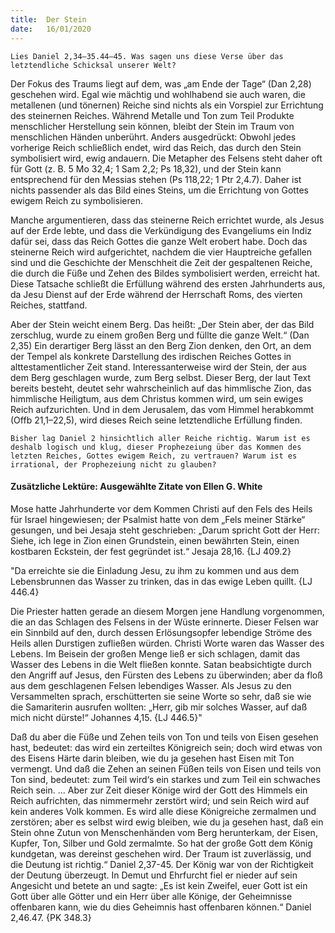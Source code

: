 ```yaml
---
title:  Der Stein
date:   16/01/2020
---
```


`Lies Daniel 2,34–35.44–45. Was sagen uns diese Verse über das letztendliche Schicksal unserer Welt?`

Der Fokus des Traums liegt auf dem, was „am Ende der Tage“ (Dan 2,28) geschehen wird. Egal wie mächtig und wohlhabend sie auch waren, die metallenen (und tönernen) Reiche sind nichts als ein Vorspiel zur Errichtung des steinernen Reiches. Während Metalle und Ton zum Teil Produkte menschlicher Herstellung sein können, bleibt der Stein im Traum von menschlichen Händen unberührt. Anders ausgedrückt: Obwohl jedes vorherige Reich schließlich endet, wird das Reich, das durch den Stein symbolisiert wird, ewig andauern. Die Metapher des Felsens steht daher oft für Gott (z. B. 5 Mo 32,4; 1 Sam 2,2; Ps 18,32), und der Stein kann entsprechend für den Messias stehen (Ps 118,22; 1 Ptr 2,4.7). Daher ist nichts passender als das Bild eines Steins, um die Errichtung von Gottes ewigem Reich zu symbolisieren.

Manche argumentieren, dass das steinerne Reich errichtet wurde, als Jesus auf der Erde lebte, und dass die Verkündigung des Evangeliums ein Indiz dafür sei, dass das Reich Gottes die ganze Welt erobert habe. Doch das steinerne Reich wird aufgerichtet, nachdem die vier Hauptreiche gefallen sind und die Geschichte der Menschheit die Zeit der gespaltenen Reiche, die durch die Füße und Zehen des Bildes symbolisiert werden, erreicht hat. Diese Tatsache schließt die Erfüllung während des ersten Jahrhunderts aus, da Jesu Dienst auf der Erde während der Herrschaft Roms, des vierten Reiches, stattfand.

Aber der Stein weicht einem Berg. Das heißt: „Der Stein aber, der das Bild zerschlug, wurde zu einem großen Berg und füllte die ganze Welt.“ (Dan 2,35) Ein derartiger Berg lässt an den Berg Zion denken, den Ort, an dem der Tempel als konkrete Darstellung des irdischen Reiches Gottes in alttestamentlicher Zeit stand. Interessanterweise wird der Stein, der aus dem Berg geschlagen wurde, zum Berg selbst. Dieser Berg, der laut Text bereits besteht, deutet sehr wahrscheinlich auf das himmlische Zion, das himmlische Heiligtum, aus dem Christus kommen wird, um sein ewiges Reich aufzurichten. Und in dem Jerusalem, das vom Himmel herabkommt (Offb 21,1–22,5), wird dieses Reich seine letztendliche Erfüllung finden.

`Bisher lag Daniel 2 hinsichtlich aller Reiche richtig. Warum ist es deshalb logisch und klug, dieser Prophezeiung über das Kommen des letzten Reiches, Gottes ewigem Reich, zu vertrauen? Warum ist es irrational, der Prophezeiung nicht zu glauben?`

#### Zusätzliche Lektüre: Ausgewählte Zitate von Ellen G. White

Mose hatte Jahrhunderte vor dem Kommen Christi auf den Fels des Heils für Israel hingewiesen; der Psalmist hatte von dem „Fels meiner Stärke“ gesungen, und bei Jesaja steht geschrieben: „Darum spricht Gott der Herr: Siehe, ich lege in Zion einen Grundstein, einen bewährten Stein, einen kostbaren Eckstein, der fest gegründet ist.“ Jesaja 28,16. {LJ 409.2}

"Da erreichte sie die Einladung Jesu, zu ihm zu kommen und aus dem Lebensbrunnen das Wasser zu trinken, das in das ewige Leben quillt. {LJ 446.4}

Die Priester hatten gerade an diesem Morgen jene Handlung vorgenommen, die an das Schlagen des Felsens in der Wüste erinnerte. Dieser Felsen war ein Sinnbild auf den, durch dessen Erlösungsopfer lebendige Ströme des Heils allen Durstigen zufließen würden. Christi Worte waren das Wasser des Lebens. Im Beisein der großen Menge ließ er sich schlagen, damit das Wasser des Lebens in die Welt fließen konnte. Satan beabsichtigte durch den Angriff auf Jesus, den Fürsten des Lebens zu überwinden; aber da floß aus dem geschlagenen Felsen lebendiges Wasser. Als Jesus zu den Versammelten sprach, erschütterten sie seine Worte so sehr, daß sie wie die Samariterin ausrufen wollten: „Herr, gib mir solches Wasser, auf daß mich nicht dürste!“ Johannes 4,15. {LJ 446.5}"

Daß du aber die Füße und Zehen teils von Ton und teils von Eisen gesehen hast, bedeutet: das wird ein zerteiltes Königreich sein; doch wird etwas von des Eisens Härte darin bleiben, wie du ja gesehen hast Eisen mit Ton vermengt. Und daß die Zehen an seinen Füßen teils von Eisen und teils von Ton sind, bedeutet: zum Teil wird‘s ein starkes und zum Teil ein schwaches Reich sein. ... Aber zur Zeit dieser Könige wird der Gott des Himmels ein Reich aufrichten, das nimmermehr zerstört wird; und sein Reich wird auf kein anderes Volk kommen. Es wird alle diese Königreiche zermalmen und zerstören; aber es selbst wird ewig bleiben, wie du ja gesehen hast, daß ein Stein ohne Zutun von Menschenhänden vom Berg herunterkam, der Eisen, Kupfer, Ton, Silber und Gold zermalmte. So hat der große Gott dem König kundgetan, was dereinst geschehen wird. Der Traum ist zuverlässig, und die Deutung ist richtig.“ Daniel 2,37-45. Der König war von der Richtigkeit der Deutung überzeugt. In Demut und Ehrfurcht fiel er nieder auf sein Angesicht und betete an und sagte: „Es ist kein Zweifel, euer Gott ist ein Gott über alle Götter und ein Herr über alle Könige, der Geheimnisse offenbaren kann, wie du dies Geheimnis hast offenbaren können.“ Daniel 2,46.47. {PK 348.3}